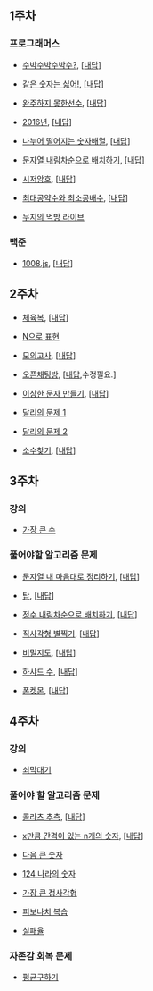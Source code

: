 ## 1주차

### 프로그래머스
* [수박수박수박수?](https://programmers.co.kr/learn/courses/30/lessons/12922), [[내답](https://gist.github.com/HTMLhead/64dc6a4ef9dba829341a9a89a4e16747)]

* [같은 숫자는 싫어!](https://programmers.co.kr/learn/courses/30/lessons/12906?language=javascript), [[내답](https://gist.github.com/HTMLhead/a19d08d31b35f4ca8d917756657270c4)]

- [완주하지  못한선수](https://programmers.co.kr/learn/courses/30/lessons/42576), [[내답](https://gist.github.com/HTMLhead/2d3183f6c296cd306aeb4f80d430a00c)]

- [2016년](https://programmers.co.kr/learn/courses/30/lessons/12901?language=javascript), [[내답](https://gist.github.com/HTMLhead/974650fa31a39e81c772e34462346872)]

- [나누어 떨어지는 숫자배열](https://programmers.co.kr/learn/courses/30/lessons/12910?language=javascript), [[내답](https://gist.github.com/HTMLhead/0ff4989c5d4d853a219e9307c940029b
  )]

- [문자열 내림차순으로 배치하기](https://programmers.co.kr/learn/courses/30/lessons/12917?language=javascript), [[내답](
  https://gist.github.com/HTMLhead/7e19027afd35d5c40db8ebfee8f4de66)]

- [시저암호](https://programmers.co.kr/learn/courses/30/lessons/12926?language=javascript), [[내답](https://gist.github.com/HTMLhead/ad066b88fed7085d28f4adc5f070141a)]

- [최대공약수와 최소공배수](https://programmers.co.kr/learn/courses/30/lessons/12940?language=javascript), [[내답](https://gist.github.com/HTMLhead/eb93246221b9a41e45a871e046c77967)]

- [무지의 먹방 라이브](https://programmers.co.kr/learn/courses/30/lessons/42891?language=javascript)

### 백준

- [1008.js](https://www.acmicpc.net/problem/1008), [[내답](https://gist.github.com/HTMLhead/98a94c78fed9444ad8fa4804f4930a2f)]
## 2주차

* [체육복](https://programmers.co.kr/learn/courses/30/lessons/42862?language=javascript), [[내답](https://gist.github.com/HTMLhead/4b5cf4278f1bc2efb48c823acd7738ec)]

* [N으로 표현](https://programmers.co.kr/learn/courses/30/lessons/42895?language=javascript)

* [모의고사](https://programmers.co.kr/learn/courses/30/lessons/42840?language=javascript), [[내답](https://gist.github.com/HTMLhead/b20121a7c5d1c71c747adc8861dfeef3)]

* [오픈채팅방](https://programmers.co.kr/learn/courses/30/lessons/42888?language=javascript), [[내답](https://gist.github.com/HTMLhead/21bb4182cf0a31e2541d17e7aa572b44),수정필요.]

* [이상한 문자 만들기](https://programmers.co.kr/learn/courses/30/lessons/12930?language=javascript), [[내답](https://gist.github.com/HTMLhead/59544a80f296e8adfd4a5d6dc6d75ad7)]

* [달리의 문제 1](https://repl.it/@bgando/stack-prompt)

* [달리의 문제 2](https://repl.it/@bgando/queue-prompt)

* [소수찾기](https://programmers.co.kr/learn/courses/30/lessons/12921?language=javascript), [[내답](https://gist.github.com/HTMLhead/ecd760064fdcd2d9b466d3e290390a04)]

## 3주차
### 강의
  * [가장 큰 수](https://programmers.co.kr/learn/courses/30/lessons/42746)

### 풀어야할 알고리즘 문제
  * [문자열 내 마음대로 정리하기](https://programmers.co.kr/learn/courses/30/lessons/12915?language=javascript), [[내답](https://gist.github.com/HTMLhead/2452951387b30b5c0895b452abb62943)]

  * [탑](https://programmers.co.kr/learn/courses/30/lessons/42588), [[내답](https://gist.github.com/HTMLhead/ac73f04b81ad8a55427db5edbd52968e)]

  * [정수 내림차순으로 배치하기](https://programmers.co.kr/learn/courses/30/lessons/12933?language=javascript), [[내답](https://gist.github.com/HTMLhead/e66d52f297410db20af08cd7e29784d6)]

  * [직사각형 별찍기](https://programmers.co.kr/learn/courses/30/lessons/12969?language=javascript), [[내답](https://gist.github.com/HTMLhead/1d4181fd3248c4398fd5b72fb5c4e844)]

  * [비밀지도](https://programmers.co.kr/learn/courses/30/lessons/17681), [[내답](https://gist.github.com/HTMLhead/6fdda2e71a1e884c7ebf8e62a0d5b2d5)]

  * [하샤드 수](https://programmers.co.kr/learn/courses/30/lessons/12947), [[내답](https://gist.github.com/HTMLhead/e5e610674a8031a5ead5892503d35947)]

  * [폰켓몬](https://programmers.co.kr/learn/courses/30/lessons/1845), [[내답](https://gist.github.com/HTMLhead/45306f84ed582b57797ad2d77de23bb5)]

## 4주차
### 강의
  * [쇠막대기](https://programmers.co.kr/learn/courses/30/lessons/42585?language=javascript)
### 풀어야 할 알고리즘 문제
  * [콜라츠 추측](https://programmers.co.kr/learn/courses/30/lessons/12943?language=javascript), [[내답](https://gist.github.com/HTMLhead/60dd1309365e815b7382e4b8757c0a4a)]

  * [x만큼 간격이 있는 n개의 숫자](https://programmers.co.kr/learn/courses/30/lessons/12954?language=javascript), [[내답](https://gist.github.com/HTMLhead/6461eadd9b6219d87740263f8319390f)]

  * [다음 큰 숫자](https://programmers.co.kr/learn/courses/30/lessons/12911?language=javascript)

  * [124 나라의 숫자](https://programmers.co.kr/learn/courses/30/lessons/12899?language=javascript)

  * [가장 큰 정사각형](https://programmers.co.kr/learn/courses/30/lessons/12905?language=javascript)

  * [피보나치 복습](https://programmers.co.kr/learn/courses/30/lessons/12945?language=javascript)
  
  * [실패율](https://programmers.co.kr/learn/courses/30/lessons/42889?language=javascript)

### 자존감 회복 문제

  * [평균구하기](https://gist.github.com/HTMLhead/0e34f77b846fc687899b35996179318a)
